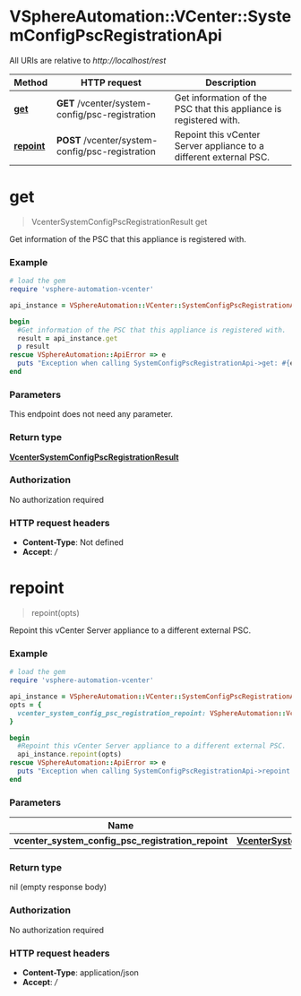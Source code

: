 # VSphereAutomation::VCenter::SystemConfigPscRegistrationApi

All URIs are relative to *http://localhost/rest*

Method | HTTP request | Description
------------- | ------------- | -------------
[**get**](SystemConfigPscRegistrationApi.md#get) | **GET** /vcenter/system-config/psc-registration | Get information of the PSC that this appliance is registered with.
[**repoint**](SystemConfigPscRegistrationApi.md#repoint) | **POST** /vcenter/system-config/psc-registration | Repoint this vCenter Server appliance to a different external PSC.


# **get**
> VcenterSystemConfigPscRegistrationResult get

Get information of the PSC that this appliance is registered with.

### Example
```ruby
# load the gem
require 'vsphere-automation-vcenter'

api_instance = VSphereAutomation::VCenter::SystemConfigPscRegistrationApi.new

begin
  #Get information of the PSC that this appliance is registered with.
  result = api_instance.get
  p result
rescue VSphereAutomation::ApiError => e
  puts "Exception when calling SystemConfigPscRegistrationApi->get: #{e}"
end
```

### Parameters
This endpoint does not need any parameter.

### Return type

[**VcenterSystemConfigPscRegistrationResult**](VcenterSystemConfigPscRegistrationResult.md)

### Authorization

No authorization required

### HTTP request headers

 - **Content-Type**: Not defined
 - **Accept**: */*



# **repoint**
> repoint(opts)

Repoint this vCenter Server appliance to a different external PSC.

### Example
```ruby
# load the gem
require 'vsphere-automation-vcenter'

api_instance = VSphereAutomation::VCenter::SystemConfigPscRegistrationApi.new
opts = {
  vcenter_system_config_psc_registration_repoint: VSphereAutomation::VcenterSystemConfigPscRegistrationRepoint.new # VcenterSystemConfigPscRegistrationRepoint | 
}

begin
  #Repoint this vCenter Server appliance to a different external PSC.
  api_instance.repoint(opts)
rescue VSphereAutomation::ApiError => e
  puts "Exception when calling SystemConfigPscRegistrationApi->repoint: #{e}"
end
```

### Parameters

Name | Type | Description  | Notes
------------- | ------------- | ------------- | -------------
 **vcenter_system_config_psc_registration_repoint** | [**VcenterSystemConfigPscRegistrationRepoint**](VcenterSystemConfigPscRegistrationRepoint.md)|  | [optional] 

### Return type

nil (empty response body)

### Authorization

No authorization required

### HTTP request headers

 - **Content-Type**: application/json
 - **Accept**: */*



